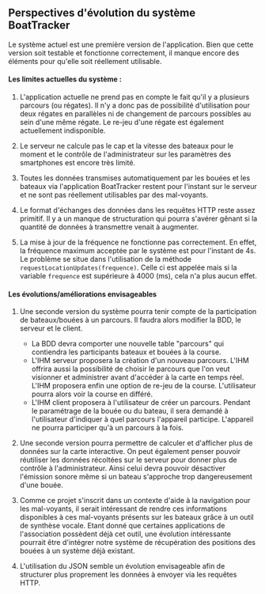 ## Perspectives d'évolution du système BoatTracker

Le système actuel est une première version de l'application. Bien que cette version soit testable et fonctionne correctement, il manque encore des éléments pour qu'elle soit réellement utilisable.

#### Les limites actuelles du système : 

1. L'application actuelle ne prend pas en compte le fait qu'il y a plusieurs parcours (ou régates). Il n'y a donc pas de possibilité d'utilisation pour deux régates en parallèles ni de changement de parcours possibles au sein d'une même régate. Le re-jeu d'une régate est également actuellement indisponible.

2. Le serveur ne calcule pas le cap et la vitesse des bateaux pour le moment et le contrôle de l'administrateur sur les paramètres des smartphones est encore très limité.

3. Toutes les données transmises automatiquement par les bouées et les bateaux via l'application BoatTracker restent pour l'instant sur le serveur et ne sont pas réellement utilisables par des mal-voyants.

4. Le format d'échanges des données dans les requêtes HTTP reste assez primitif. Il y a un manque de structuration qui pourra s'avérer gênant si la quantité de données à transmettre venait à augmenter.

5. La mise à jour de la fréquence ne fonctionne pas correctement. En effet, la fréquence maximum acceptée par le système est pour l'instant de 4s. Le problème se situe dans l'utilisation de la méthode `requestLocationUpdates(frequence)`. Celle ci est appelée mais si la variable `frequence` est supérieure à 4000 (ms), cela n'a plus aucun effet.

#### Les évolutions/améliorations envisageables
 
1. Une seconde version du système pourra tenir compte de la participation de bateaux/bouées à un parcours. Il faudra alors modifier la BDD, le serveur et le client. 
   - La BDD devra comporter une nouvelle table "parcours" qui contiendra les participants bateaux et bouées à la course. 
   - L'IHM serveur proposera la création d'un nouveau parcours. L'IHM offrira aussi la possibilité de choisir le parcours que l'on veut visionner et administrer avant d'accéder à la carte en temps réel. L'IHM proposera enfin une option de re-jeu de la course. L'utilisateur pourra alors voir la course en différé. 
   - L'IHM client proposera à l'utilisateur de créer un parcours. Pendant le paramétrage de la bouée ou du bateau, il sera demandé à l'utilisateur d'indiquer à quel parcours l'appareil participe. L'appareil ne pourra participer qu'à un parcours à la fois.

2. Une seconde version pourra permettre de calculer et d'afficher plus de données sur la carte interactive. On peut également penser pouvoir réutiliser les données récoltées sur le serveur pour donner plus de contrôle à l'administrateur. Ainsi celui devra pouvoir désactiver l'émission sonore même si un bateau s'approche trop dangereusement d'une bouée.

3. Comme ce projet s'inscrit dans un contexte d'aide à la navigation pour les mal-voyants, il serait intéressant de rendre ces informations disponibles à ces mal-voyants présents sur les bateaux grâce à un outil de synthèse vocale. Etant donné que certaines applications de l'association possèdent déjà cet outil, une évolution intéressante pourrait être d'intégrer notre système de récupération des positions des bouées à un système déjà existant.

4. L'utilisation du JSON semble un évolution envisageable afin de structurer plus proprement les données à envoyer via les requêtes HTTP.
